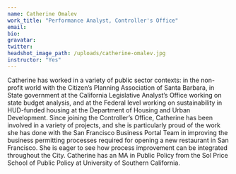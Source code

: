 ```yaml
---
name: Catherine Omalev
work_title: "Performance Analyst, Controller's Office"
email:
bio:
gravatar:
twitter:
headshot_image_path: /uploads/catherine-omalev.jpg
instructor: "Yes"
---
```



Catherine has worked in a variety of public sector contexts: in the non-profit world with the Citizen’s Planning Association of Santa Barbara, in State government at the California Legislative Analyst’s Office working on state budget analysis, and at the Federal level working on sustainability in HUD-funded housing at the Department of Housing and Urban Development. Since joining the Controller’s Office, Catherine has been involved in a variety of projects, and she is particularly proud of the work she has done with the San Francisco Business Portal Team in improving the business permitting processes required for opening a new restaurant in San Francisco. She is eager to see how process improvement can be integrated throughout the City. Catherine has an MA in Public Policy from the Sol Price School of Public Policy at University of Southern California.